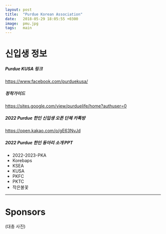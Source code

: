 ```yaml
---
layout: post
title:  "Purdue Korean Association"
date:   2018-05-29 18:05:55 +0300
image:  pmu.jpg
tags:   main
---
```


# 신입생 정보	

##### Purdue KUSA 링크
https://www.facebook.com/purduekusa/

##### 정착가이드
https://sites.google.com/view/purduelife/home?authuser=0

##### 2022 Purdue 한인 신입생 오픈 단체 카톡방
https://open.kakao.com/o/gE63NvJd

##### 2022 Purdue 한인 동아리 소개 PPT
* 2022-2023-PKA
* Korebaps
* KSEA
* KUSA
* PKFC
* PKTC
* 작은불꽃


***

# Sponsors

(대충 사진)